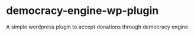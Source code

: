 # democracy-engine-wp-plugin
A simple wordpress plugin to accept donations through democracy engine
